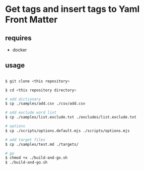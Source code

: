 # Get tags and insert tags to Yaml Front Matter

## requires

* docker

## usage

```bash

$ git clone <this repository>

$ cd <this repository directory>

# add dictionary
$ cp ./samples/add.csv ./csv/add.csv

# add exclude word list
$ cp ./samples/list.exclude.txt ./excludes/list.exclude.txt

# options
$ cp ./scripts/options.default.mjs ./scripts/options.mjs

# add target files
$ cp ./samples/test.md ./targets/

# go
$ chmod +x ./build-and-go.sh
$ ./build-and-go.sh
```

